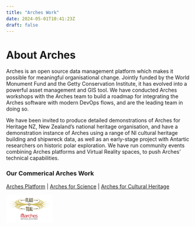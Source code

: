 ```yaml
---
title: "Arches Work"
date: 2024-05-01T10:41:23Z
draft: false
---
```


# About Arches

Arches is an open source data management platform which makes it possible for meaningful organisational change. Jointly funded by the World Monument Fund and the Getty Conservation Institute, it has evolved into a powerful asset management and GIS tool. We have conducted Arches workshops with the Arches team to build a roadmap for integrating the Arches software with modern DevOps flows, and are the leading team in doing so. 

We have been invited to produce detailed demonstrations of Arches for Heritage NZ, New
Zealand’s national heritage organisation, and have a demonstration instance of Arches using a
range of NI cultural heritage building and shipwreck data, as well as an early-stage
project with Antartic researchers on historic polar exploration. We have run community
events combining Arches platforms and Virtual Reality spaces, to push Arches’ technical
capabilities.

### Our Commerical Arches Work

[Arches Platform](https://www.archesproject.org/) | [Arches for Science](/pages/arches-science) | [Arches for Cultural Heritage](/pages/arches-heritage) 

<img alt="Arches F&T" src="/static/images/ftarches.png" style="width:25%;"> </img>

